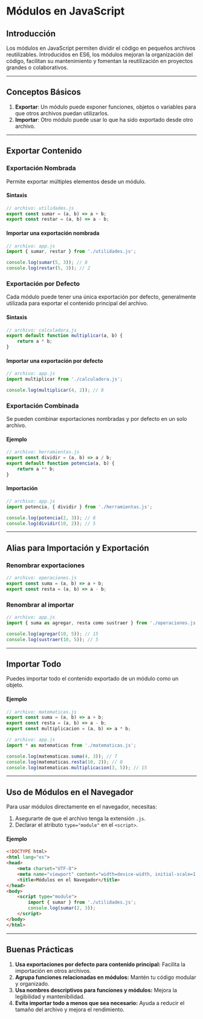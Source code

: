 # Módulos en JavaScript

## Introducción

Los módulos en JavaScript permiten dividir el código en pequeños archivos reutilizables. Introducidos en ES6, los módulos mejoran la organización del código, facilitan su mantenimiento y fomentan la reutilización en proyectos grandes o colaborativos.

---

## Conceptos Básicos

1. **Exportar**: Un módulo puede exponer funciones, objetos o variables para que otros archivos puedan utilizarlos.
2. **Importar**: Otro módulo puede usar lo que ha sido exportado desde otro archivo.

---

## Exportar Contenido

### Exportación Nombrada
Permite exportar múltiples elementos desde un módulo.

#### Sintaxis
```javascript
// archivo: utilidades.js
export const sumar = (a, b) => a + b;
export const restar = (a, b) => a - b;
```

#### Importar una exportación nombrada
```javascript
// archivo: app.js
import { sumar, restar } from './utilidades.js';

console.log(sumar(5, 3)); // 8
console.log(restar(5, 3)); // 2
```

### Exportación por Defecto
Cada módulo puede tener una única exportación por defecto, generalmente utilizada para exportar el contenido principal del archivo.

#### Sintaxis
```javascript
// archivo: calculadora.js
export default function multiplicar(a, b) {
    return a * b;
}
```

#### Importar una exportación por defecto
```javascript
// archivo: app.js
import multiplicar from './calculadora.js';

console.log(multiplicar(4, 2)); // 8
```

### Exportación Combinada
Se pueden combinar exportaciones nombradas y por defecto en un solo archivo.

#### Ejemplo
```javascript
// archivo: herramientas.js
export const dividir = (a, b) => a / b;
export default function potencia(a, b) {
    return a ** b;
}
```

#### Importación
```javascript
// archivo: app.js
import potencia, { dividir } from './herramientas.js';

console.log(potencia(2, 3)); // 8
console.log(dividir(10, 2)); // 5
```

---

## Alias para Importación y Exportación

### Renombrar exportaciones
```javascript
// archivo: operaciones.js
export const suma = (a, b) => a + b;
export const resta = (a, b) => a - b;
```

### Renombrar al importar
```javascript
// archivo: app.js
import { suma as agregar, resta como sustraer } from './operaciones.js';

console.log(agregar(10, 5)); // 15
console.log(sustraer(10, 5)); // 5
```

---

## Importar Todo

Puedes importar todo el contenido exportado de un módulo como un objeto.

#### Ejemplo
```javascript
// archivo: matematicas.js
export const suma = (a, b) => a + b;
export const resta = (a, b) => a - b;
export const multiplicacion = (a, b) => a * b;
```

```javascript
// archivo: app.js
import * as matematicas from './matematicas.js';

console.log(matematicas.suma(4, 3)); // 7
console.log(matematicas.resta(10, 2)); // 8
console.log(matematicas.multiplicacion(3, 5)); // 15
```

---

## Uso de Módulos en el Navegador

Para usar módulos directamente en el navegador, necesitas:

1. Asegurarte de que el archivo tenga la extensión `.js`.
2. Declarar el atributo `type="module"` en el `<script>`.

#### Ejemplo
```html
<!DOCTYPE html>
<html lang="es">
<head>
    <meta charset="UTF-8">
    <meta name="viewport" content="width=device-width, initial-scale=1.0">
    <title>Módulos en el Navegador</title>
</head>
<body>
    <script type="module">
        import { sumar } from './utilidades.js';
        console.log(sumar(2, 3));
    </script>
</body>
</html>
```

---

## Buenas Prácticas

1. **Usa exportaciones por defecto para contenido principal:** Facilita la importación en otros archivos.
2. **Agrupa funciones relacionadas en módulos:** Mantén tu código modular y organizado.
3. **Usa nombres descriptivos para funciones y módulos:** Mejora la legibilidad y mantenibilidad.
4. **Evita importar todo a menos que sea necesario:** Ayuda a reducir el tamaño del archivo y mejora el rendimiento.